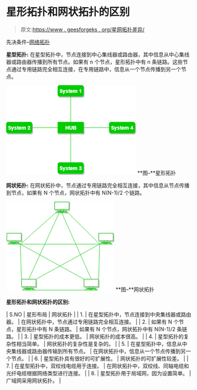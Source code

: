 # 星形拓扑和网状拓扑的区别

> 原文:[https://www . geesforgeks . org/星网拓扑差异/](https://www.geeksforgeeks.org/difference-between-star-and-mesh-topology/)

先决条件–[网络拓扑](https://www.geeksforgeeks.org/network-topologies-computer-networks/)

**星型拓扑:**
在星型拓扑中，节点连接到中心集线器或路由器，其中信息从中心集线器或路由器传播到所有节点。如果有 n 个节点，星形拓扑中有 n 条链路。这些节点通过专用链路完全相互连接，在专用链路中，信息从一个节点传播到另一个节点。

![](img/690beb071b87de4924fbf51b9bbc0ddb.png)
**图–**星形拓扑

**网状拓扑:**
在网状拓扑中，节点通过专用链路完全相互连接，其中信息从节点传播到节点，如果有 N 个节点，网状拓扑中有 N(N-1)/2 个链路。

![](img/fa5e4cdc034c5c9bb16eed607bea70b8.png)
**图–**网状拓扑

**星形拓扑和网状拓扑的区别:**

| S.NO | 星形布局 | 网状拓扑 |
| 1. | 在星型拓扑中，节点连接到中央集线器或路由器。 | 在网状拓扑中，节点通过专用链路完全相互连接。 |
| 2. | 如果有 N 个节点，星形拓扑中有 N 条链路。 | 如果有 N 个节点，网状拓扑中有 N(N-1)/2 条链路。 |
| 3. | 星型拓扑的成本更低。 | 网状拓扑的成本很高。 |
| 4. | 星型拓扑的复杂性相当简单。 | 网状拓扑的复杂性是复杂的。 |
| 5. | 在星型拓扑中，信息从中央集线器或路由器传输到所有节点。 | 在网状拓扑中，信息从一个节点传播到另一个节点。 |
| 6. | 星型拓扑具有很好的可扩展性。 | 网状拓扑的可扩展性较差。 |
| 7. | 在星型拓扑中，双绞线电缆用于连接。 | 在网状拓扑中，双绞线、同轴电缆和光纤电缆根据网络类型进行连接。 |
| 8. | 星型拓扑用于局域网，因为设置简单。 | 广域网采用网状拓扑。 |